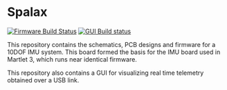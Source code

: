 # Spalax

[![Firmware Build Status](https://travis-ci.org/cuspaceflight/spalax.svg?branch=master)](https://travis-ci.org/cuspaceflight/state-estimators)
[![GUI Build status](https://ci.appveyor.com/api/projects/status/g1tqfo4isuoeldeq?svg=true)](https://ci.appveyor.com/project/Tustvold/spalax)

This repository contains the schematics, PCB designs and firmware for a 10DOF IMU system. This board formed the basis for the IMU board used in Martlet 3, which runs near identical firmware.

This repository also contains a GUI for visualizing real time telemetry obtained over a USB link.